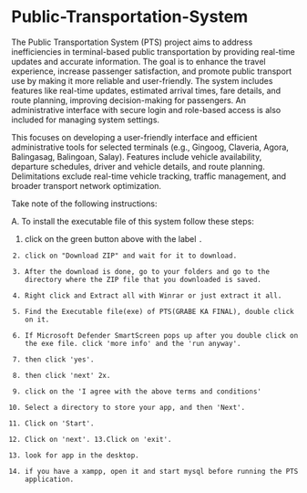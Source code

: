 # Public-Transportation-System
The Public Transportation System (PTS) project aims to address inefficiencies in terminal-based public transportation by providing real-time updates and accurate information. The goal is to enhance the travel experience, increase passenger satisfaction, and promote public transport use by making it more reliable and user-friendly. The system includes features like real-time updates, estimated arrival times, fare details, and route planning, improving decision-making for passengers. An administrative interface with secure login and role-based access is also included for managing system settings.

This focuses on developing a user-friendly interface and efficient administrative tools for selected terminals (e.g., Gingoog, Claveria, Agora, Balingasag, Balingoan, Salay). Features include vehicle availability, departure schedules, driver and vehicle details, and route planning. Delimitations exclude real-time vehicle tracking, traffic management, and broader transport network optimization.


Take note of the following instructions:

A. To install the executable file of this system follow these steps:
1. click on the green button above with the label <code>.
2. click on "Download ZIP" and wait for it to download. 
3. After the download is done, go to your folders and go to the directory where the ZIP file that you downloaded is saved. 
4. Right click and Extract all with Winrar or just extract it all. 
5. Find the Executable file(exe) of PTS(GRABE KA FINAL), double click on it. 
6. If Microsoft Defender SmartScreen pops up after you double click on the exe file. click 'more info' and the 'run anyway'. 
7. then click 'yes'. 
8. then click 'next' 2x.
9. click on the 'I agree with the above terms and conditions'
10. Select a directory to store your app, and then 'Next'. 
11. Click on 'Start'. 
12. Click on 'next'. 
13.Click on 'exit'. 
14. look for app in the desktop. 
15. if you have a xampp, open it and start mysql before running the PTS application. 
